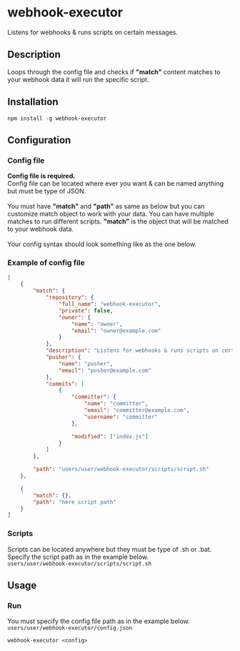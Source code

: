 # webhook-executor

Listens for webhooks & runs scripts on certain messages.<br>

## Description

Loops through the config file and checks if **"match"** content matches to your webhook data it will run the specific script.

## Installation

```
npm install -g webhook-executor
```

## Configuration

### Config file

**Config file is required.**<br>
Config file can be located where ever you want & can be named anything but must be type of JSON.
<br>
<br>
You must have **"match"** and **"path"** as same as below but you can customize match object to work with your data. You can have multiple matches to run different scripts. **"match"** is the object that will be matched to your webhook data.
<br>
<br>
Your config syntax should look something like as the one below.

### Example of config file

```json
[
    {
        "match": {
            "repository": {
                "full_name": "webhook-executor",
                "private": false,
                "owner": {
                    "name": "owner",
                    "email": "owner@example.com"
                }
            },
            "description": "Listens for webhooks & runs scripts on certain messages.",
            "pusher": {
                "name": "pusher",
                "email": "pusher@example.com"
            },
            "commits": [
                {
                    "committer": {
                        "name": "committer",
                        "email": "committer@example.com",
                        "username": "committer"
                    },

                    "modified": ["index.js"]
                }
            ]
        },

        "path": "users/user/webhook-executor/scripts/script.sh"
    },

    {
        "match": {},
        "path": "here script path"
    }
]
```

### Scripts

Scripts can be located anywhere but they must be type of .sh or .bat. Specify the script path as in the example below.<br>
`users/user/webhook-executor/scripts/script.sh`<br>

## Usage

### Run

You must specify the config file path as in the example below.<br>
`users/user/webhook-executor/config.json`<br>

```
webhook-executor <config>
```
